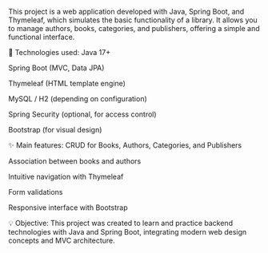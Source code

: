 This project is a web application developed with Java, Spring Boot, and Thymeleaf, which simulates the basic functionality of a library. It allows you to manage authors, books, categories, and publishers, offering a simple and functional interface.

🔧 Technologies used:
Java 17+

Spring Boot (MVC, Data JPA)

Thymeleaf (HTML template engine)

MySQL / H2 (depending on configuration)

Spring Security (optional, for access control)

Bootstrap (for visual design)

✨ Main features:
CRUD for Books, Authors, Categories, and Publishers

Association between books and authors

Intuitive navigation with Thymeleaf

Form validations

Responsive interface with Bootstrap

💡 Objective:
This project was created to learn and practice backend technologies with Java and Spring Boot, integrating modern web design concepts and MVC architecture.
